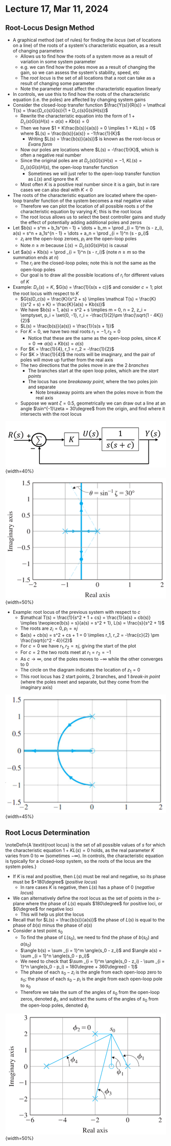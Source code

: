 # Lecture 17, Mar 11, 2024

## Root-Locus Design Method

* A graphical method (set of rules) for finding the *locus* (set of locations on a line) of the roots of a system's characteristic equation, as a result of changing parameters
	* Allows us to find how the roots of a system move as a result of variation in some system parameter
	* e.g. we can find how the poles move as a result of changing the gain, so we can assess the system's stability, speed, etc
	* The *root locus* is the set of all locations that a root can take as a result of changing some parameter
	* Note the parameter must affect the characteristic equation linearly
* In controls, we use this to find how the roots of the characteristic equation (i.e. the poles) are affected by changing system gains
* Consider the closed-loop transfer function $\frac{Y(s)}{R(s)} = \mathcal T(s) = \frac{D_c(s)G(s)}{1 + D_c(s)G(s)H(s)}$
	* Rewrite the characteristic equation into the form of $1 + D_c(s)G(s)H(s) = a(s) + Kb(s) = 0$
	* Then we have $1 + K\frac{b(s)}{a(s)} = 0 \implies 1 + KL(s) = 0$ where $L(s) = \frac{b(s)}{a(s)} = -1\frac{1}{K}$
		* Writing $L(s) = \frac{b(s)}{a(s)}$ is known as the root-locus or *Evans form*
	* Now our poles are locations where $L(s) = -\frac{1}{K}$, which is often a negative real number
	* Since the original poles are at $D_c(s)G(s)H(s) = -1$, $KL(s) = D_c(s)G(s)H(s)$, the open-loop transfer function
		* Sometimes we will just refer to the open-loop transfer function as $L(s)$ and ignore the $K$
	* Most often $K$ is a positive real number since it is a gain, but in rare cases we can also deal with $K < 0$
* The roots of the characteristic equation are located where the open-loop transfer function of the system becomes a real negative value
	* Therefore we can plot the location of all possible roots $s$ of the characteristic equation by varying $K$; this is the root locus
	* The root locus allows us to select the best controller gains and study the effect of potentially adding additional poles and zeros
* Let $b(s) = s^m + b_1s^{m - 1} + \dots + b_m = \prod _{i = 1}^m (s - z_i), a(s) = s^n + a_1s^{n - 1} + \dots + a_n = \prod _{i = 1}^n (s - p_i)$
	* $z_i$ are the open-loop zeroes, $p_i$ are the open-loop poles
	* Note $n \geq m$ because $L(s) \propto D_c(s)G(s)H(s)$ is causal
* Let $a(s) + Kb(s) = \prod _{i = 1}^n (s - r_i)$ (note $n \geq m$ so the summation ends at $n$)
	* The $r_i$ are the closed-loop poles; note this is not the same as the open-loop poles
	* Our goal is to draw all the possible locations of $r_i$ for different values of $K$
* Example: $D_c(s) = K$, $G(s) = \frac{1}{s(s + c)}$ and consider $c = 1$; plot the root locus with respect to $K$
	* $G(s)D_c(s) = \frac{K}{s^2 + s} \implies \mathcal T(s) = \frac{K}{(s^2 + s) + K} = \frac{K}{a(s) + Kb(s)}$
	* We have $b(s) = 1, a(s) = s^2 + s \implies m = 0, n = 2, z_i = \emptyset, p_i = \set{0, -1}, r_i = -\frac{1}{2}\pm \frac{\sqrt{1 - 4K}}{2}$
	* $L(s) = \frac{b(s)}{a(s)} = \frac{1}{s(s + 1)}$
	* For $K = 0$, we have two real roots $r_1 = -1, r_2 = 0$
		* Notice that these are the same as the open-loop poles, since $K = 0 \implies a(s) + Kb(s) = a(s)$
	* For $K = \frac{1}{4}, r_1 = r_2 = -\frac{1}{2}$
	* For $K > \frac{1}{4}$ the roots will be imaginary, and the pair of poles will move up further from the real axis
	* The two directions that the poles move in are the 2 *branches*
		* The branches start at the open loop poles, which are the *start points*
		* The locus has one *breakaway point*, where the two poles join and separate
			* Note breakaway points are when the poles move in from the real axis
	* Suppose we want $\zeta = 0.5$, geometrically we can draw out a line at an angle $\sin^{-1}\zeta = 30\degree$ from the origin, and find where it intersects with the root locus

![Example feedback control system.](./imgs/lec17_1.png){width=40%}

![Root locus plot of the example system.](./imgs/lec17_2.png){width=50%}

* Example: root locus of the previous system with respect to $c$
	* $\mathcal T(s) = \frac{1}{s^2 + 1 + cs} = \frac{1}{a(s) + cb(s)} \implies \twopiece{b(s) = s}{a(s) = s^2 + 1}, L(s) = \frac{s}{s^2 + 1}$
	* The roots are $z_i = 0, p_i = \pm j$
	* $a(s) + cb(s) = s^2 + cs + 1 = 0 \implies r_1, r_2 = -\frac{c}{2} \pm \frac{\sqrt{c^2 - 4}}{2}$
	* For $c = 0$ we have $r_1, r_2 = \pm j$, giving the start of the plot
	* For $c = 2$ the two roots meet at $r_1 = r_2 = -1$
	* As $c \to \infty$, one of the poles moves to $-\infty$ while the other converges to 0
	* The circle on the diagram indicates the location of $z_1 = 0$
	* This root locus has 2 start points, 2 branches, and 1 *break-in point* (where the poles meet and separate, but they come from the imaginary axis)

![Root locus plot with respect to $c$ for the example system.](./imgs/lec17_3.png){width=45%}

## Root Locus Determination

\noteDefn{A \textit{root locus} is the set of all possible values of $s$ for which the characteristic equation $1 + KL(s) = 0$ holds, as the real parameter $K$ varies from $0$ to $\infty$ (sometimes $-\infty$).
In controls, the characteristic equation is typically for a closed-loop system, so the roots of the locus are the system poles.}

* If $K$ is real and positive, then $L(s)$ must be real and negative, so its phase must be $+180\degree$ (*positive locus*)
	* In rare cases $K$ is negative, then $L(s)$ has a phase of 0 (*negative locus*)
* We can alternatively define the root locus as the set of points in the $s$-plane where the phase of $L(s)$ equals $180\degree$ for positive loci, or $0\degree$ for negative loci
	* This will help us plot the locus
* Recall that for $L(s) = \frac{b(s)}{a(s)}$ the phase of $L(s)$ is equal to the phase of $b(s)$ minus the phase of $a(s)$
* Consider a test point $s_0$
	* To find the phase of $L(s_0)$, we need to find the phase of $b(s_0)$ and $a(s_0)$
	* $\angle b(s) = \sum _{i = 1}^m \angle(s_0 - z_i)$ and $\angle a(s) = \sum _{i = 1}^n \angle(s_0 - p_i)$
	* We need to check that $\sum _{i = 1}^m \angle(s_0 - z_i) - \sum _{i = 1}^n \angle(s_0 - p_i) = 180\degree + 360\degree(l - 1)$
	* The phase of each $s_0 - z_i$ is the angle from each open-loop zero to $s_0$; the phase of each $s_0 - p_i$ is the angle from each open-loop pole to $s_0$
	* Therefore we take the sum of the angles of $s_0$ from the open-loop zeros, denoted $\phi _i$, and subtract the sums of the angles of $s_0$ from the open-loop poles, denoted $\phi _i$

![Testing whether a point $s_0$ is part of the root locus.](./imgs/lec17_4.png){width=50%}

